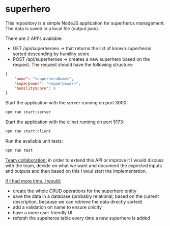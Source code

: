 # superhero

This repository is a simple NodeJS application for superheros management. The data is saved in a local file (output.json).

There are 2 API's available:
- GET /api/superheroes -> that returns the list of known superheros sorted descending by humility score
- POST /api/superheroes -> creates a new superhero based on the request. The request should have the following structure:

```json
{
    "name": "<superheroName>",
    "superpower": "<superpower>",
    "humilityScore": 9
}
```

Start the application with the server running on port 3000:

```bash
npm run start:server
```

Start the application with the clinet running on port 5173:

```bash
npm run start:client
```

Run the available unit tests:

```bash
npm run test
```

<u>Team collaboration:</u> in order to extend this API or improve it I would discuss with the team, decide on what we want and document the expected inputs and outputs and then based on this I woul start the implementation.

<u>If I had more time, I would:</u> 
- create the whole CRUD operations for the superhero entity
- save the data in a database (probably relational, based on the current description, because we can retrieve the data directly sorted)
- add a validation on name to ensure unicity
- have a more user friendly UI
- refersh the supeheros table every time a new superhero is added


